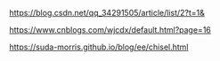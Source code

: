 https://blog.csdn.net/qq_34291505/article/list/2?t=1&

https://www.cnblogs.com/wjcdx/default.html?page=16

https://suda-morris.github.io/blog/ee/chisel.html
